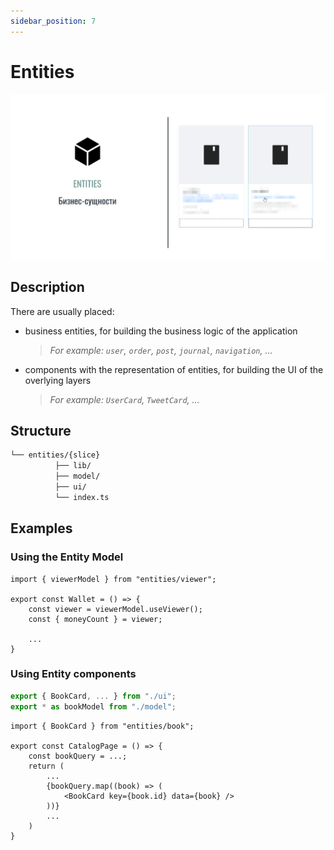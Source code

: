 ```yaml
---
sidebar_position: 7
---
```


# Entities

![entities-themed-bordered](/img/layers/entities.png)

## Description

There are usually placed:

- business entities, for building the business logic of the application
    > *For example: `user`, `order`, `post`, `journal`, `navigation`, ...*
- components with the representation of entities, for building the UI of the overlying layers
    > *For example: `UserCard`, `TweetCard`, ...*

## Structure

```sh
└── entities/{slice}
          ├── lib/
          ├── model/
          ├── ui/
          └── index.ts
```

## Examples

### Using the Entity Model

```tsx title=**/**/index.tsx
import { viewerModel } from "entities/viewer";

export const Wallet = () => {
    const viewer = viewerModel.useViewer();
    const { moneyCount } = viewer;
    
    ...
}
```

### Using Entity components

```ts title=entities/book/index.ts
export { BookCard, ... } from "./ui";
export * as bookModel from "./model";
```

```tsx title=pages/**/index.tsx
import { BookCard } from "entities/book";

export const CatalogPage = () => {
    const bookQuery = ...;
    return (
        ...
        {bookQuery.map((book) => (
            <BookCard key={book.id} data={book} />
        ))}
        ...
    )
}
```
